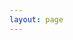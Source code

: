 ```yaml
---
layout: page
---
```


<script setup>
import ProjectList from '../.vitepress/theme/components/ProjectList.vue'
</script>

<ProjectList /> 